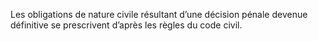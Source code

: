 Les obligations de nature civile résultant d’une décision pénale devenue définitive se prescrivent d’après les règles du code civil.